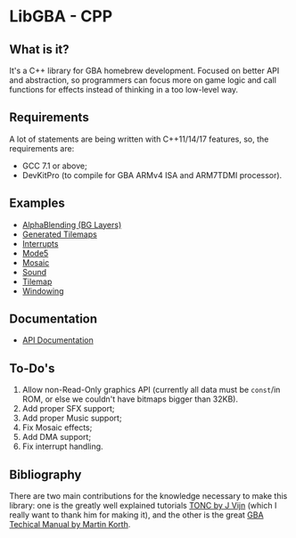 LibGBA - CPP
============

What is it?
-----------

It's a C++ library for GBA homebrew development. Focused on better API and
abstraction, so programmers can focus more on game logic and call functions for
effects instead of thinking in a too low-level way.

Requirements
------------

A lot of statements are being written with C++11/14/17 features, so, the
requirements are:

- GCC 7.1 or above;
- DevKitPro (to compile for GBA ARMv4 ISA and ARM7TDMI processor).

Examples
--------

- [AlphaBlending (BG Layers)](tests/alphablend)
- [Generated Tilemaps](tests/gen_tilemap)
- [Interrupts](tests/interrupts)
- [Mode5](tests/mode5)
- [Mosaic](tests/mosaic)
- [Sound](tests/sound)
- [Tilemap](tests/tilemap)
- [Windowing](tests/windowing)

Documentation
-------------

- [API Documentation](https://jptiz.github.io/libgba-cpp/html/index.html)

To-Do's
-------

1. Allow non-Read-Only graphics API (currently all data must be `const`/in ROM,
   or else we couldn't have bitmaps bigger than 32KB).
2. Add proper SFX support;
3. Add proper Music support;
4. Fix Mosaic effects;
5. Add DMA support;
6. Fix interrupt handling.

Bibliography
------------

There are two main contributions for the knowledge necessary to make this
library: one is the greatly well explained tutorials [TONC by J
Vijn](http://www.coranac.com/tonc/text/toc.htm) (which I really want to thank
him for making it), and the other is the great [GBA Techical Manual by Martin
Korth](http://problemkaputt.de/gbatek.htm).

